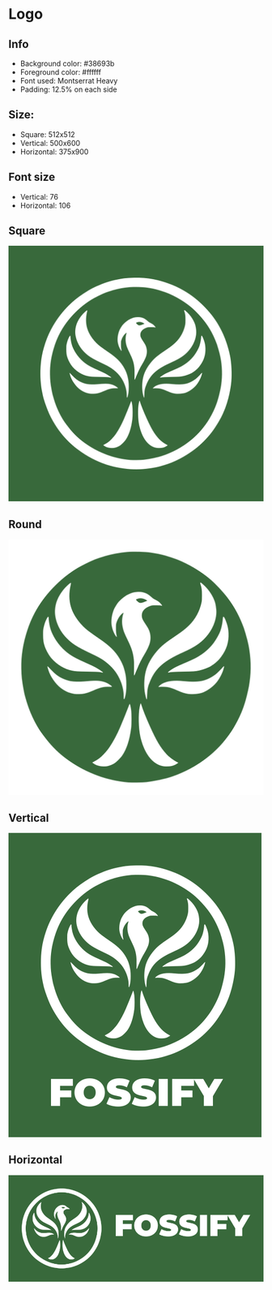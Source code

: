 # Logo

## Info

- Background color: #38693b
- Foreground color: #ffffff
- Font used: Montserrat Heavy
- Padding: 12.5% on each side

## Size:

- Square: 512x512
- Vertical: 500x600
- Horizontal: 375x900

## Font size

- Vertical: 76
- Horizontal: 106

## Square
![square](Logo.png)

## Round
![round](Logo-round.png)

## Vertical
![vertical](Logo-vertical.png)

## Horizontal

![horizontal](Logo-horizontal.png) 
